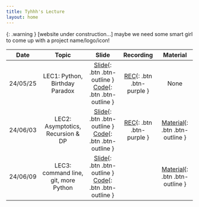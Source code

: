 ```yaml
---
title: Tyhhh's Lecture
layout: home
---
```


{: .warning }
[website under construction...] maybe we need some smart girl to come up with a project name/logo/icon!



|   Date   |                Topic                 |                            Slide                             |                          Recording                           |                           Material                           |
| :------: | :----------------------------------: | :----------------------------------------------------------: | :----------------------------------------------------------: | :----------------------------------------------------------: |
| 24/05/25 |    LEC1: Python, Birthday Paradox    | [Slide](https://docs.google.com/presentation/d/1ajM5VUEaVb3gD-kmyKPXslPbV3TChp-bzuHZFc6o0W0/edit?usp=sharing){: .btn .btn-outline } [Code](https://colab.research.google.com/drive/1dtXNGXCVsfMM1GR1HeT6Io8sr3xBe-sp?usp=sharing){: .btn .btn-outline } | [REC](https://www.youtube.com/watch?v=qR3HBBRHegs&list=PLf7nWxxk0pg30jnzZfkxJkefz_kU2MesW&index=2){: .btn .btn-purple } |                             None                             |
| 24/06/03 |  LEC2: Asymptotics, Recursion & DP   | [Slide](https://docs.google.com/presentation/d/1FPZIiXJCMKCGOZTpHER4ab0XsGrwJvghJrqBrnCk0C0/edit?usp=sharing){: .btn .btn-outline } [Code](https://colab.research.google.com/drive/1L4IMJLtJGaEVAj_R5mEzPthLmIU84Wm6?usp=sharing){: .btn .btn-outline } |                 [REC](){: .btn .btn-purple }                 | [Material](https://docs.google.com/document/d/13Eu2iH8mgQGOokM7zSSg__BmwqIJew12JySQdvQKKmU/edit?usp=sharing){: .btn .btn-outline } |
| 24/06/09 | LEC3: command line, git, more Python | [Slide](https://docs.google.com/presentation/d/1tSGWtrDJkHUDj9UkZhqPjod2Z_hY2_0zcBnYncH1DWM/edit?usp=sharing){: .btn .btn-outline } [Code](https://colab.research.google.com/drive/1LyCZKp4mqkTDV6TSZOy8mbva3qx5waCl?usp=sharing){: .btn .btn-outline } |                                                              | [Material](https://docs.google.com/document/d/1U7AmzGzgekjKQX7sTvP4DysTWQDIPm9a-8waxZOj73g/edit?usp=sharing){: .btn .btn-outline } |



